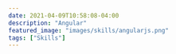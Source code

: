 ```yaml
---
date: 2021-04-09T10:58:08-04:00
description: "Angular"
featured_image: "images/skills/angularjs.png"
tags: ["Skills"]
---
```


